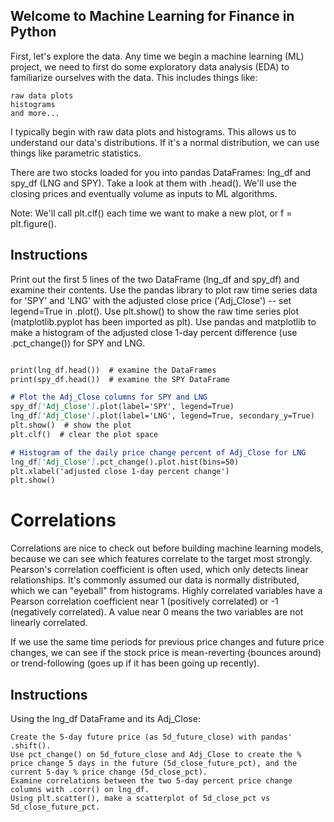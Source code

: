 ## Welcome to Machine Learning for Finance in Python

First, let's explore the data. Any time we begin a machine learning (ML) project, we need to first do some exploratory data analysis (EDA) to familiarize ourselves with the data. This includes things like:

    raw data plots
    histograms
    and more...

I typically begin with raw data plots and histograms. This allows us to understand our data's distributions. If it's a normal distribution, we can use things like parametric statistics.

There are two stocks loaded for you into pandas DataFrames: lng_df and spy_df (LNG and SPY). Take a look at them with .head(). We'll use the closing prices and eventually volume as inputs to ML algorithms.

Note: We'll call plt.clf() each time we want to make a new plot, or f = plt.figure().

## Instructions
Print out the first 5 lines of the two DataFrame (lng_df and spy_df) and examine their contents.
    Use the pandas library to plot raw time series data for 'SPY' and 'LNG' with the adjusted close price ('Adj_Close') -- set legend=True in .plot().
    Use plt.show() to show the raw time series plot (matplotlib.pyplot has been imported as plt).
    Use pandas and matplotlib to make a histogram of the adjusted close 1-day percent difference (use .pct_change()) for SPY and LNG.
```markdown

print(lng_df.head())  # examine the DataFrames
print(spy_df.head())  # examine the SPY DataFrame

# Plot the Adj_Close columns for SPY and LNG
spy_df['Adj_Close'].plot(label='SPY', legend=True)
lng_df['Adj_Close'].plot(label='LNG', legend=True, secondary_y=True)
plt.show()  # show the plot
plt.clf()  # clear the plot space

# Histogram of the daily price change percent of Adj_Close for LNG
lng_df['Adj_Close'].pct_change().plot.hist(bins=50)
plt.xlabel('adjusted close 1-day percent change')
plt.show()
```

# Correlations

Correlations are nice to check out before building machine learning models, because we can see which features correlate to the target most strongly. Pearson's correlation coefficient is often used, which only detects linear relationships. It's commonly assumed our data is normally distributed, which we can "eyeball" from histograms. Highly correlated variables have a Pearson correlation coefficient near 1 (positively correlated) or -1 (negatively correlated). A value near 0 means the two variables are not linearly correlated.

If we use the same time periods for previous price changes and future price changes, we can see if the stock price is mean-reverting (bounces around) or trend-following (goes up if it has been going up recently).

## Instructions
Using the lng_df DataFrame and its Adj_Close:

    Create the 5-day future price (as 5d_future_close) with pandas' .shift().
    Use pct_change() on 5d_future_close and Adj_Close to create the % price change 5 days in the future (5d_close_future_pct), and the current 5-day % price change (5d_close_pct).
    Examine correlations between the two 5-day percent price change columns with .corr() on lng_df.
    Using plt.scatter(), make a scatterplot of 5d_close_pct vs 5d_close_future_pct.
